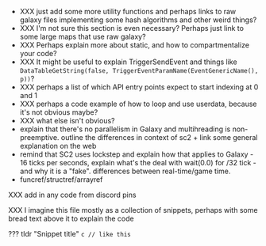 * XXX just add some more utility functions and perhaps links to raw galaxy files implementing some hash algorithms and other weird things?
* XXX I'm not sure this section is even necessary? Perhaps just link to some large maps that use raw galaxy?
* XXX Perhaps explain more about static, and how to compartmentalize your code?
* XXX It might be useful to explain TriggerSendEvent and things like `DataTableGetString(false, TriggerEventParamName(EventGenericName(), p))`?
* XXX perhaps a list of which API entry points expect to start indexing at 0 and 1
* XXX perhaps a code example of how to loop and use userdata, because it's not obvious maybe?
* XXX what else isn't obvious?
* explain that there's no parallelism in Galaxy and multihreading is non-preemptive. outline the differences in context of sc2 + link some general explanation on the web
* remind that SC2 uses lockstep and explain how that applies to Galaxy - 16 ticks per seconds, explain what's the deal with wait(0.0) for /32 tick - and why it is a "fake". differences between real-time/game time.
* funcref/structref/arrayref

XXX add in any code from discord pins

XXX I imagine this file mostly as a collection of snippets, perhaps with some bread text above it to explain the code

??? tldr "Snippet title"
    ```c
    // like this
    ```
